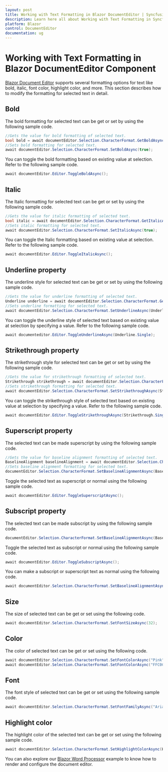 ```yaml
---
layout: post
title: Working with Text Formatting in Blazor DocumentEditor | Syncfusion
description: Learn here all about Working with Text Formatting in Syncfusion Blazor DocumentEditor component and more.
platform: Blazor
control: DocumentEditor
documentation: ug
---
```


# Working with Text Formatting in Blazor DocumentEditor Component

[Blazor Document Editor](https://www.syncfusion.com/blazor-components/blazor-word-processor) supports several formatting options for text like bold, italic, font color, highlight color, and more. This section describes how to modify the formatting for selected text in detail.

## Bold

The bold formatting for selected text can be get or set by using the following sample code.

```csharp
//Gets the value for bold formatting of selected text.
bool bold = await documentEditor.Selection.CharacterFormat.GetBoldAsync();
//Sets bold formatting for selected text.
await documentEditor.Selection.CharacterFormat.SetBoldAsync(true);
```

You can toggle the bold formatting based on existing value at selection. Refer to the following sample code.

```csharp
await documentEditor.Editor.ToggleBoldAsync();
```

## Italic

The Italic formatting for selected text can be get or set by using the following sample code.

```csharp
//Gets the value for italic formatting of selected text.
bool italic = await documentEditor.Selection.CharacterFormat.GetItalicAsync();
//Sets italic formatting for selected text.
await documentEditor.Selection.CharacterFormat.SetItalicAsync(true);
```

You can toggle the Italic formatting based on existing value at selection. Refer to the following sample code.

```csharp
await documentEditor.Editor.ToggleItalicAsync();
```

## Underline property

The underline style for selected text can be get or set by using the following sample code.

```csharp
//Gets the value for underline formatting of selected text.
Underline underline = await documentEditor.Selection.CharacterFormat.GetUnderlineAsync();
//Sets underline formatting for selected text.
await documentEditor.Selection.CharacterFormat.SetUnderlineAsync(Underline.Single);
```

You can toggle the underline style of selected text based on existing value at selection by specifying a value. Refer to the following sample code.

```csharp
await documenteditor.Editor.ToggleUnderlineAsync(Underline.Single);
```

## Strikethrough property

The strikethrough style for selected text can be get or set by using the following sample code.

```csharp
//Gets the value for strikethrough formatting of selected text.
Strikethrough strikethrough = await documentEditor.Selection.CharacterFormat.GetStrikethroughAsync();
//Sets strikethrough formatting for selected text.
await documentEditor.Selection.CharacterFormat.SetStrikethroughAsync(Strikethrough.SingleStrike);
```

You can toggle the strikethrough style of selected text based on existing value at selection by specifying a value. Refer to the following sample code.

```csharp
await documentEditor.Editor.ToggleStrikethroughAsync(Strikethrough.SingleStrike);
```

## Superscript property

The selected text can be made superscript by using the following sample code.

```csharp
//Gets the value for baseline alignment formatting of selected text.
BaselineAlignment baselineAlignment = await documentEditor.Selection.CharacterFormat.GetBaselineAlignmentAsync();
//Sets baseline alignment formatting for selected text.
documentEditor.Selection.CharacterFormat.SetBaselineAlignmentAsync(BaselineAlignment.Superscript);
```

Toggle the selected text as superscript or normal using the following sample code.

```csharp
await documentEditor.Editor.ToggleSuperscriptAsync();
```

## Subscript property

The selected text can be made subscript by using the following sample code.

```csharp
documentEditor.Selection.CharacterFormat.SetBaselineAlignmentAsync(BaselineAlignment.Subscript);
```

Toggle the selected text as subscript or normal using the following sample code.

```csharp
await documentEditor.Editor.ToggleSubscriptAsync();
```

You can make a subscript or superscript text as normal using the following code.

```csharp
await documentEditor.Selection.CharacterFormat.SetBaselineAlignmentAsync(BaselineAlignment.Normal);
```

## Size

The size of selected text can be get or set using the following code.

```csharp
await documentEditor.Selection.CharacterFormat.SetFontSizeAsync(32);
```

## Color

The color of selected text can be get or set using the following code.

```csharp
await documentEditor.Selection.CharacterFormat.SetFontColorAsync("Pink");
await documentEditor.Selection.CharacterFormat.SetFontColorAsync("FFC0CB");
```

## Font

The font style of selected text can be get or set using the following sample code.

```csharp
await documentEditor.Selection.CharacterFormat.SetFontFamilyAsync("Arial");
```

## Highlight color

The highlight color of the selected text can be get or set using the following sample code.

```csharp
await documentEditor.Selection.CharacterFormat.SetHighlightColorAsync(HighlightColor.Pink);
```

You can also explore our [Blazor Word Processor](https://blazor.syncfusion.com/demos/document-editor/default-functionalities) example to know how to render and configure the document editor.
